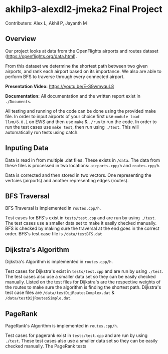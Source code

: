 # akhilp3-alexdl2-jmeka2 Final Project
Contributers: Alex L, Akhil P, Jayanth M

## Overview
Our project looks at data from the OpenFlights airports and routes dataset (https://openflights.org/data.html). 

From this dataset we determine the shortest path between two given airports, and rank each airport based on its importance. We also are able to perform BFS to traverse through every connected airport.

**Presentation Video:** https://youtu.be/E-S9wmvquL8

**Documentation:** All documentation and the written report exist in ```./Documents```. 

All testing and running of the code can be done using the provided make file. In order to input airports of your choice first use ```module load llvm/6.0.1``` on EWS and then use ```make``` & ```./run```  to run the code. In order to run the test cases use ```make test```, then run using ```./test```. This will automatically run tests using catch.

## Inputing Data
Data is read in from multiple .dat files. These exists in ```/data```. The data from these files is processed in two locations: ```airports.cpp/h``` and ```routes.cpp/h```. 

Data is corrected and then stored in two vectors. One representing the vertcies (airports) and another representing edges (routes).

## BFS Traversal
BFS Traversal is implemented in ```routes.cpp/h```.

Test cases for BFS's exist in ```tests/test.cpp``` and are run by using ```./test```. The test cases use a smaller data set to make it easily checked manually. BFS is checked by making sure the traversal at the end goes in the correct order. BFS's test case file is  ```/data/testBFS.dat```

## Dijkstra's Algorithm
Dijkstra's Algorithm is implemented in ```routes.cpp/h```. 

Test cases for Dijkstra's exist in ```tests/test.cpp``` and are run by using ```./test```. The test cases also use a smaller data set so they can be easily checked manually. Listed on the test files for Dijkstra's are the respective weights of the routes to make sure the algorithm is finding the shortest path. Dijkstra's test case files are  ```/data/testDijRoutesComplex.dat``` & ```/data/testDijRoutesSimple.dat```.

## PageRank
PageRank's Algorithm is implemented in ```routes.cpp/h```. 

Test cases for pagerank exist in ```tests/test.cpp``` and are run by using ```./test```. These test cases also use a smaller data set so they can be easily checked manually. The PageRank tests